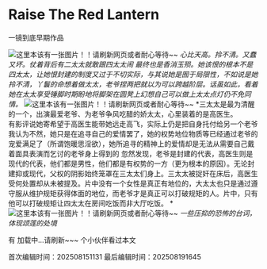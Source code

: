 # Raise The Red Lantern

一镜到底早期作品

![这里本该有一张图片！！请刷新网页或者耐心等待~~](/public/images/RaiseTheRedLantern1.png)
*心比天高。拎不清。又蠢又坏。仗着背后有二太太就敢跟四太太闹 最终也是香消玉殒。她该恨的根本不是四太太，让她恨封建的制度又过于不切实际，与其说她是囿于局限性，不如说是她拎不清，丫鬟的命想着做太太，老爷捏两把就以为可以跨越阶层。话虽如此，看着她在太太享受锤脚时期盼地将脚架在圆凳上幻想自己可以做上太太点灯仍不免同情。*
![这里本该有一张图片！！请刷新网页或者耐心等待~~](/public/images/RaiseTheRedLantern2.png)
*三太太是最为清醒的一个，出演最爱老爷、为老爷争风吃醋的娇太太，心里装着的是高医生。  
有影评说她寄希望于高医生能带她远走高飞，实际上仍是把自身托付给另一个老爷  
我认为不然，她只是在追寻自己的爱情罢了，她的权势地位物质等已经通过老爷的宠爱满足了（所谓饱暖思淫欲），她所追寻的精神上的爱情却是无法从需要自己戴着面具表演而乞讨的老爷身上得到的
忽然发现，老爷是封建的代表，高医生则是现代的代表，他们都是男性，他们都是有权势的一方（更为根本的原因）。无论封建抑或现代，父权的阴影始终笼罩在三太太们身上。三太太被捉奸在床后，高医生受何处置却从未被提及。片中没有一个女性是真正有地位的，大太太也只是通过遵守服从维护规矩获得体面的地位，而老爷才是真正可以打破规矩的人。片中，只有他可以打破规矩让四太太在房间吃饭而非大厅吃饭。
*
![这里本该有一张图片！！请刷新网页或者耐心等待~~](/public/images/RaiseTheRedLantern3.png)
*一些压抑的恐怖的台词，体现颂莲的处境*

有 <span id="busuanzi_page_pv">加载中...请刷新~~~</span> 个小伙伴看过本文


<!-- 文章编辑时间信息 -->
首次编辑时间：202508151131
最后编辑时间：202508191645
<!-- 编辑时间信息结束 -->
